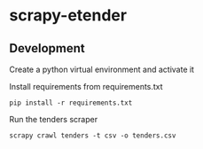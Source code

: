 # scrapy-etender


## Development

Create a python virtual environment and activate it

Install requirements from requirements.txt

    pip install -r requirements.txt

Run the tenders scraper

    scrapy crawl tenders -t csv -o tenders.csv
